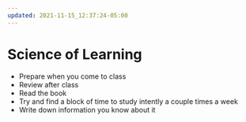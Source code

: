```yaml
---
updated: 2021-11-15_12:37:24-05:00
---
```

# Science of Learning
* Prepare when you come to class
* Review after class
* Read the book
* Try and find a block of time to study intently a couple times a week
* Write down information you know about it